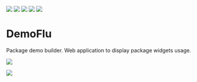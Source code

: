 [![](https://img.shields.io/pub/v/demoflu.svg)](https://pub.dev/packages/demoflu)
[![](https://github.com/caduandrade/demoflu/actions/workflows/test.yml/badge.svg)](#)
[![](https://img.shields.io/badge/demo-try%20it%20out-blue)](https://caduandrade.github.io/demoflu_demo/)
[![](https://img.shields.io/badge/Flutter-%E2%9D%A4-red)](https://flutter.dev/)
[![](https://img.shields.io/badge/%F0%9F%91%8D%20and%20%E2%AD%90-are%20free%20and%20motivate%20me-yellow)](#)

# DemoFlu

Package demo builder. Web application to display package widgets usage.

![](https://caduandrade.github.io/demoflu/screenshot_1_v1.png)

![](https://caduandrade.github.io/demoflu/screenshot_2_v1.png)